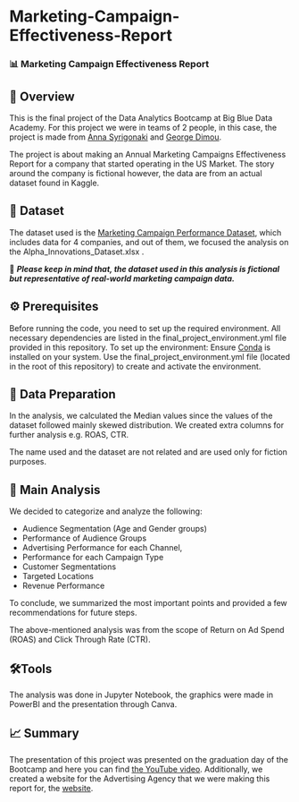 # Marketing-Campaign-Effectiveness-Report

### 📊 Marketing Campaign Effectiveness Report

## 📝 Overview

This is the final project of the Data Analytics Bootcamp at Big Blue Data Academy. For this project we were in teams of 2 people, in this case, the project is made from [Anna Syrigonaki](https://www.linkedin.com/in/anna-syrigonaki/) and [George Dimou](https://www.linkedin.com/in/georgedimou/). 

The project is about making an Annual Marketing Campaigns Effectiveness Report for a company that started operating in the US Market. The story around the company is fictional however, the data are from an actual dataset found in Kaggle. 

## 📂 Dataset 

The dataset used is the [Marketing Campaign Performance Dataset](https://www.kaggle.com/datasets/manishabhatt22/marketing-campaign-performance-dataset/data), which includes data for 4 companies, and out of them, we focused the analysis on the Alpha_Innovations_Dataset.xlsx . 

📌 ***Please keep in mind that, the dataset used in this analysis is fictional but representative of real-world marketing campaign data.***
## ⚙️ Prerequisites 
Before running the code, you need to set up the required environment. All necessary dependencies are listed in the final_project_environment.yml file provided in this repository.
To set up the environment:
Ensure [Conda](https://docs.conda.io/projects/conda/en/latest/user-guide/install/index.html) is installed on your system.
Use the final_project_environment.yml file (located in the root of this repository) to create and activate the environment.
## 🔄  Data Preparation 

In the analysis, we calculated the Median values since the values of the dataset followed mainly skewed distribution. We created extra columns for further analysis e.g. ROAS, CTR. 

The name used and the dataset are not related and are used only for fiction purposes.

## 🔬 Main Analysis

We decided to categorize and analyze the following:
- Audience Segmentation (Age and Gender groups)
- Performance of Audience Groups
- Advertising Performance for each Channel, 
- Performance for each Campaign Type
- Customer Segmentations
- Targeted Locations
- Revenue Performance

To conclude, we summarized the most important points and provided a few recommendations for future steps. 

The above-mentioned analysis was from the scope of Return on Ad Spend (ROAS) and Click Through Rate (CTR). 


## 🛠️Tools 

The analysis was done in Jupyter Notebook, the graphics were made in PowerBI and the presentation through Canva. 

## 📈 Summary 

The presentation of this project was presented on the graduation day of the Bootcamp and here you can find [the YouTube video](https://www.youtube.com/watch?v=iYiF_UlXNPw&t=2s). Additionally, we created a website for the Advertising Agency that we were making this report for, the [website](https://gdimou9.github.io/EdgeMedia.github.io/).
 
